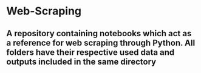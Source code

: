 # Web-Scraping

## A repository containing notebooks which act as a reference for web scraping through Python. All folders have their respective used data and outputs included in the same directory

